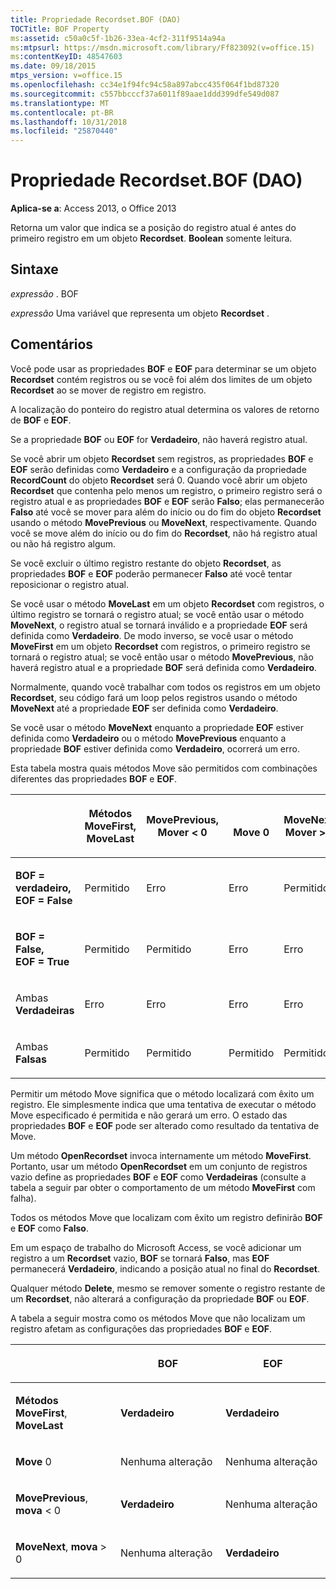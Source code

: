 ```yaml
---
title: Propriedade Recordset.BOF (DAO)
TOCTitle: BOF Property
ms:assetid: c50a0c5f-1b26-33ea-4cf2-311f9514a94a
ms:mtpsurl: https://msdn.microsoft.com/library/Ff823092(v=office.15)
ms:contentKeyID: 48547603
ms.date: 09/18/2015
mtps_version: v=office.15
ms.openlocfilehash: cc34e1f94fc94c58a897abcc435f064f1bd87320
ms.sourcegitcommit: c557bbcccf37a6011f89aae1ddd399dfe549d087
ms.translationtype: MT
ms.contentlocale: pt-BR
ms.lasthandoff: 10/31/2018
ms.locfileid: "25870440"
---
```

# <a name="recordsetbof-property-dao"></a>Propriedade Recordset.BOF (DAO)


**Aplica-se a**: Access 2013, o Office 2013

Retorna um valor que indica se a posição do registro atual é antes do primeiro registro em um objeto **Recordset**. **Boolean** somente leitura.

## <a name="syntax"></a>Sintaxe

*expressão* . BOF

*expressão* Uma variável que representa um objeto **Recordset** .

## <a name="remarks"></a>Comentários

Você pode usar as propriedades **BOF** e **EOF** para determinar se um objeto **Recordset** contém registros ou se você foi além dos limites de um objeto **Recordset** ao se mover de registro em registro.

A localização do ponteiro do registro atual determina os valores de retorno de **BOF** e **EOF**.

Se a propriedade **BOF** ou **EOF** for **Verdadeiro**, não haverá registro atual.

Se você abrir um objeto **Recordset** sem registros, as propriedades **BOF** e **EOF** serão definidas como **Verdadeiro** e a configuração da propriedade **RecordCount** do objeto **Recordset** será 0. Quando você abrir um objeto **Recordset** que contenha pelo menos um registro, o primeiro registro será o registro atual e as propriedades **BOF** e **EOF** serão **Falso**; elas permanecerão **Falso** até você se mover para além do início ou do fim do objeto **Recordset** usando o método **MovePrevious** ou **MoveNext**, respectivamente. Quando você se move além do início ou do fim do **Recordset**, não há registro atual ou não há registro algum.

Se você excluir o último registro restante do objeto **Recordset**, as propriedades **BOF** e **EOF** poderão permanecer **Falso** até você tentar reposicionar o registro atual.

Se você usar o método **MoveLast** em um objeto **Recordset** com registros, o último registro se tornará o registro atual; se você então usar o método **MoveNext**, o registro atual se tornará inválido e a propriedade **EOF** será definida como **Verdadeiro**. De modo inverso, se você usar o método **MoveFirst** em um objeto **Recordset** com registros, o primeiro registro se tornará o registro atual; se você então usar o método **MovePrevious**, não haverá registro atual e a propriedade **BOF** será definida como **Verdadeiro**.

Normalmente, quando você trabalhar com todos os registros em um objeto **Recordset**, seu código fará um loop pelos registros usando o método **MoveNext** até a propriedade **EOF** ser definida como **Verdadeiro**.

Se você usar o método **MoveNext** enquanto a propriedade **EOF** estiver definida como **Verdadeiro** ou o método **MovePrevious** enquanto a propriedade **BOF** estiver definida como **Verdadeiro**, ocorrerá um erro.

Esta tabela mostra quais métodos Move são permitidos com combinações diferentes das propriedades **BOF** e **EOF**.

<table>
<colgroup>
<col style="width: 20%" />
<col style="width: 20%" />
<col style="width: 20%" />
<col style="width: 20%" />
<col style="width: 20%" />
</colgroup>
<thead>
<tr class="header">
<th><p></p></th>
<th><p>Métodos MoveFirst,<br />
MoveLast</p></th>
<th><p>MovePrevious,<br />
Mover &lt; 0</p></th>
<th><p><br />
Move 0</p></th>
<th><p>MoveNext,<br />
Mover &gt; 0</p></th>
</tr>
</thead>
<tbody>
<tr class="odd">
<td><p><strong>BOF = verdadeiro,</strong><br />
<strong>EOF = False</strong></p></td>
<td><p>Permitido</p></td>
<td><p>Erro</p></td>
<td><p>Erro</p></td>
<td><p>Permitido</p></td>
</tr>
<tr class="even">
<td><p><strong>BOF = False,</strong><br />
<strong>EOF = True</strong></p></td>
<td><p>Permitido</p></td>
<td><p>Permitido</p></td>
<td><p>Erro</p></td>
<td><p>Erro</p></td>
</tr>
<tr class="odd">
<td><p>Ambas <strong>Verdadeiras</strong></p></td>
<td><p>Erro</p></td>
<td><p>Erro</p></td>
<td><p>Erro</p></td>
<td><p>Erro</p></td>
</tr>
<tr class="even">
<td><p>Ambas <strong>Falsas</strong></p></td>
<td><p>Permitido</p></td>
<td><p>Permitido</p></td>
<td><p>Permitido</p></td>
<td><p>Permitido</p></td>
</tr>
</tbody>
</table>


Permitir um método Move significa que o método localizará com êxito um registro. Ele simplesmente indica que uma tentativa de executar o método Move especificado é permitida e não gerará um erro. O estado das propriedades **BOF** e **EOF** pode ser alterado como resultado da tentativa de Move.

Um método **OpenRecordset** invoca internamente um método **MoveFirst**. Portanto, usar um método **OpenRecordset** em um conjunto de registros vazio define as propriedades **BOF** e **EOF** como **Verdadeiras** (consulte a tabela a seguir par obter o comportamento de um método **MoveFirst** com falha).

Todos os métodos Move que localizam com êxito um registro definirão **BOF** e **EOF** como **Falso**.

Em um espaço de trabalho do Microsoft Access, se você adicionar um registro a um **Recordset** vazio, **BOF** se tornará **Falso**, mas **EOF** permanecerá **Verdadeiro**, indicando a posição atual no final do **Recordset**.

Qualquer método **Delete**, mesmo se remover somente o registro restante de um **Recordset**, não alterará a configuração da propriedade **BOF** ou **EOF**.

A tabela a seguir mostra como os métodos Move que não localizam um registro afetam as configurações das propriedades **BOF** e **EOF**.

<table>
<colgroup>
<col style="width: 33%" />
<col style="width: 33%" />
<col style="width: 33%" />
</colgroup>
<thead>
<tr class="header">
<th><p></p></th>
<th><p>BOF</p></th>
<th><p>EOF</p></th>
</tr>
</thead>
<tbody>
<tr class="odd">
<td><p><strong>Métodos MoveFirst</strong>, <strong>MoveLast</strong></p></td>
<td><p><strong>Verdadeiro</strong></p></td>
<td><p><strong>Verdadeiro</strong></p></td>
</tr>
<tr class="even">
<td><p><strong>Move</strong> 0</p></td>
<td><p>Nenhuma alteração</p></td>
<td><p>Nenhuma alteração</p></td>
</tr>
<tr class="odd">
<td><p><strong>MovePrevious</strong>, <strong>mova</strong> &lt; 0</p></td>
<td><p><strong>Verdadeiro</strong></p></td>
<td><p>Nenhuma alteração</p></td>
</tr>
<tr class="even">
<td><p><strong>MoveNext</strong>, <strong>mova</strong> &gt; 0</p></td>
<td><p>Nenhuma alteração</p></td>
<td><p><strong>Verdadeiro</strong></p></td>
</tr>
</tbody>
</table>

